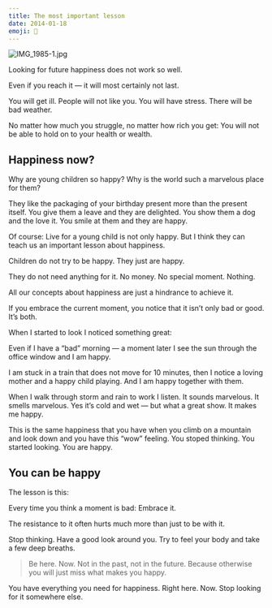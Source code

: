 ```yaml
---
title: The most important lesson
date: 2014-01-18
emoji: 📍
---
```


![IMG_1985-1.jpg](/images/IMG_1985-1.jpg)

Looking for future happiness does not work so well.

Even if you reach it — it will most certainly not last.

You will get ill. People will not like you. You will have stress. There will be bad weather.

No matter how much you struggle, no matter how rich you get: You will not be able to hold on to your health or wealth.

## Happiness now?

Why are young children so happy? Why is the world such a marvelous place for them?

They like the packaging of your birthday present more than the present itself. You give them a leave and they are delighted. You show them a dog and the love it. You smile at them and they are happy.

Of course: Live for a young child is not only happy. But I think they can teach us an important lesson about happiness.

Children do not try to be happy. They just are happy.

They do not need anything for it. No money. No special moment. Nothing.

All our concepts about happiness are just a hindrance to achieve it.

If you embrace the current moment, you notice that it isn’t only bad or good. It’s both.

When I started to look I noticed something great:

Even if I have a “bad” morning — a moment later I see the sun through the office window and I am happy.

I am stuck in a train that does not move for 10 minutes, then I notice a loving mother and a happy child playing. And I am happy together with them.

When I walk through storm and rain to work I listen. It sounds marvelous. It smells marvelous. Yes it’s cold and wet — but what a great show. It makes me happy.

This is the same happiness that you have when you climb on a mountain and look down and you have this “wow” feeling. You stoped thinking. You started looking. You are happy.

## You can be happy

The lesson is this:

Every time you think a moment is bad: Embrace it.

The resistance to it often hurts much more than just to be with it.

Stop thinking. Have a good look around you. Try to feel your body and take a few deep breaths.

> Be here. Now. Not in the past, not in the future. Because otherwise you will just miss what makes you happy.
> 

You have everything you need for happiness. Right here. Now. Stop looking for it somewhere else.